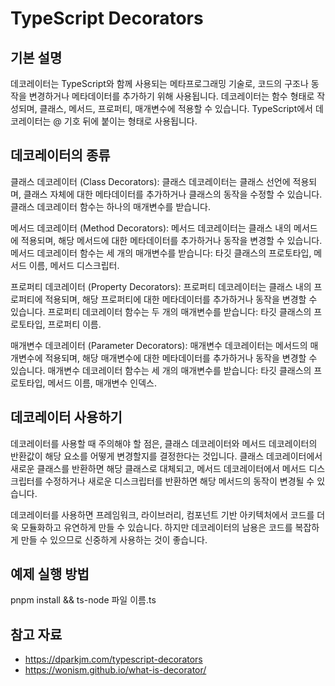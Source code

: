 # TypeScript Decorators

## 기본 설명

데코레이터는 TypeScript와 함께 사용되는 메타프로그래밍 기술로, 코드의 구조나 동작을 변경하거나 메타데이터를 추가하기 위해 사용됩니다. 데코레이터는 함수 형태로 작성되며, 클래스, 메서드, 프로퍼티, 매개변수에 적용할 수 있습니다. TypeScript에서 데코레이터는 @ 기호 뒤에 붙이는 형태로 사용됩니다.

## 데코레이터의 종류

클래스 데코레이터 (Class Decorators):
클래스 데코레이터는 클래스 선언에 적용되며, 클래스 자체에 대한 메타데이터를 추가하거나 클래스의 동작을 수정할 수 있습니다. 클래스 데코레이터 함수는 하나의 매개변수를 받습니다.

메서드 데코레이터 (Method Decorators):
메서드 데코레이터는 클래스 내의 메서드에 적용되며, 해당 메서드에 대한 메타데이터를 추가하거나 동작을 변경할 수 있습니다. 메서드 데코레이터 함수는 세 개의 매개변수를 받습니다: 타깃 클래스의 프로토타입, 메서드 이름, 메서드 디스크립터.

프로퍼티 데코레이터 (Property Decorators):
프로퍼티 데코레이터는 클래스 내의 프로퍼티에 적용되며, 해당 프로퍼티에 대한 메타데이터를 추가하거나 동작을 변경할 수 있습니다. 프로퍼티 데코레이터 함수는 두 개의 매개변수를 받습니다: 타깃 클래스의 프로토타입, 프로퍼티 이름.

매개변수 데코레이터 (Parameter Decorators):
매개변수 데코레이터는 메서드의 매개변수에 적용되며, 해당 매개변수에 대한 메타데이터를 추가하거나 동작을 변경할 수 있습니다. 매개변수 데코레이터 함수는 세 개의 매개변수를 받습니다: 타깃 클래스의 프로토타입, 메서드 이름, 매개변수 인덱스.

## 데코레이터 사용하기

데코레이터를 사용할 때 주의해야 할 점은, 클래스 데코레이터와 메서드 데코레이터의 반환값이 해당 요소를 어떻게 변경할지를 결정한다는 것입니다. 클래스 데코레이터에서 새로운 클래스를 반환하면 해당 클래스로 대체되고, 메서드 데코레이터에서 메서드 디스크립터를 수정하거나 새로운 디스크립터를 반환하면 해당 메서드의 동작이 변경될 수 있습니다.

데코레이터를 사용하면 프레임워크, 라이브러리, 컴포넌트 기반 아키텍처에서 코드를 더욱 모듈화하고 유연하게 만들 수 있습니다. 하지만 데코레이터의 남용은 코드를 복잡하게 만들 수 있으므로 신중하게 사용하는 것이 좋습니다.

## 예제 실행 방법

pnpm install && ts-node 파일 이름.ts

## 참고 자료

- https://dparkjm.com/typescript-decorators
- https://wonism.github.io/what-is-decorator/
